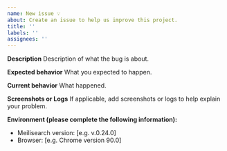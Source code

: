 ```yaml
---
name: New issue 💡
about: Create an issue to help us improve this project.
title: ''
labels: ''
assignees: ''
---
```


<!-- This is not an exhaustive model but a help. No step is mandatory. -->

**Description**
Description of what the bug is about.

**Expected behavior**
What you expected to happen.

**Current behavior**
What happened.

**Screenshots or Logs**
If applicable, add screenshots or logs to help explain your problem.

**Environment (please complete the following information):**
- Meilisearch version: [e.g. v.0.24.0]
- Browser: [e.g. Chrome version 90.0]
